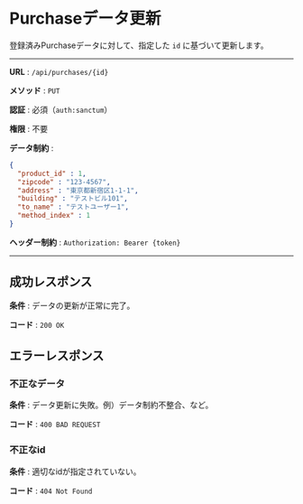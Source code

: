 # Purchaseデータ更新

登録済みPurchaseデータに対して、指定した `id` に基づいて更新します。

---

**URL** : `/api/purchases/{id}`

**メソッド** : `PUT`

**認証** : 必須（`auth:sanctum`）

**権限** : 不要

**データ制約** :

```json
{
  "product_id" : 1,
  "zipcode" : "123-4567",
  "address" : "東京都新宿区1-1-1",
  "building" : "テストビル101",
  "to_name" : "テストユーザー1",
  "method_index" : 1
}
```

**ヘッダー制約** : `Authorization: Bearer {token}`  

---

## 成功レスポンス

**条件** : データの更新が正常に完了。

**コード** : `200 OK`

## エラーレスポンス

### 不正なデータ

**条件** : データ更新に失敗。例）データ制約不整合、など。

**コード** : `400 BAD REQUEST`

### 不正なid

**条件** : 適切なidが指定されていない。

**コード** : `404 Not Found`
